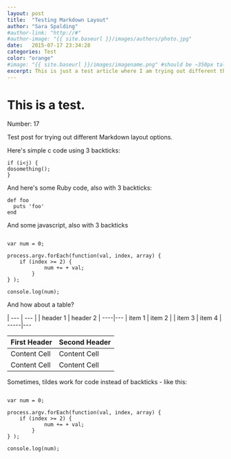 ```yaml
---
layout: post
title:  "Testing Markdown Layout"
author: "Sara Spalding"
#author-link: "http://#"
#author-image: "{{ site.baseurl }}/images/authors/photo.jpg"
date:   2015-07-17 23:34:28
categories: Test
color: "orange"
#image: "{{ site.baseurl }}/images/imagename.png" #should be ~350px tall
excerpt: This is just a test article where I am trying out different things like code highlighting with Jeykll and pygment
---
```


# This is a test.

Number: 17

Test post for trying out different Markdown layout options.

Here's simple c code using 3 backticks:

```
if (i<j) {
dosomething();
}
```

And here's some Ruby code, also with 3 backticks:

```
def foo
  puts 'foo'
end
```

And some javascript, also with 3 backticks

```

var num = 0;

process.argv.forEach(function(val, index, array) {
	if (index >= 2) {
            num += + val;
        }
} );

console.log(num);

```

And how about a table?

| --- | --- |
| header 1 | header 2 |
----|---
| item 1 | item 2 |
| item 3 | item 4 |
-----|---

First Header  | Second Header
------------- | -------------
Content Cell  | Content Cell
Content Cell  | Content Cell

Sometimes, tildes work for code instead of backticks - like this:

~~~

var num = 0;

process.argv.forEach(function(val, index, array) {
	if (index >= 2) {
            num += + val;
        }
} );

console.log(num);

~~~
